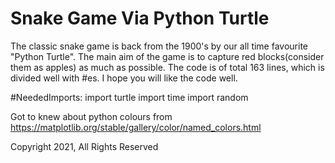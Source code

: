 # Snake Game Via Python Turtle


The classic snake game is back from the 1900's by our all time favourite "Python Turtle".
The main aim of the game is to capture red blocks(consider them as apples) as much as possible.
The code is of total 163 lines, which is divided well with #es.
I hope you will like the code well.

#NeededImports:
import turtle
import time
import random

Got to knew about python colours from https://matplotlib.org/stable/gallery/color/named_colors.html

Copyright 2021, All Rights Reserved

